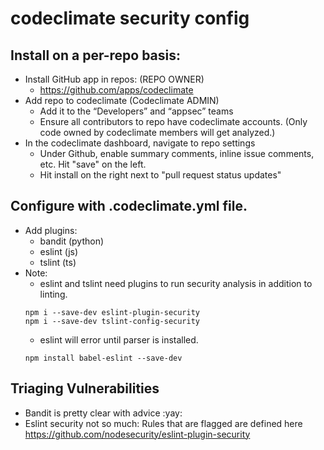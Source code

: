 # codeclimate security config

Install on a per-repo basis:
- 
- Install GitHub app in repos: (REPO OWNER)
    - https://github.com/apps/codeclimate
- Add repo to codeclimate (Codeclimate ADMIN)
    - Add it to the “Developers” and “appsec” teams
    - Ensure all contributors to repo have codeclimate accounts. (Only code owned by codeclimate members will get analyzed.)
- In the codeclimate dashboard, navigate to repo settings
    - Under Github, enable summary comments, inline issue comments, etc. Hit "save" on the left.
    - Hit install on the right next to "pull request status updates"
    
    
Configure with .codeclimate.yml file.
-
- Add plugins:
  - bandit (python)
  - eslint (js)
  - tslint (ts)
- Note:
  - eslint and tslint need plugins to run security analysis in addition to linting.
  ```
  npm i --save-dev eslint-plugin-security
  npm i --save-dev tslint-config-security 
  ```
  - eslint will error until parser is installed.
  ```
  npm install babel-eslint --save-dev
  ```

Triaging Vulnerabilities
-
- Bandit is pretty clear with advice :yay:
- Eslint security not so much: Rules that are flagged are defined here https://github.com/nodesecurity/eslint-plugin-security
